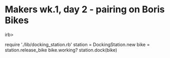 # Makers wk.1, day 2 - pairing on Boris Bikes

irb>

require './lib/docking_station.rb'
station = DockingStation.new
bike = station.release_bike
bike.working?
station.dock(bike)

